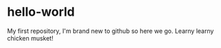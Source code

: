 # hello-world
My first repository, I'm brand new to github so here we go.
Learny learny chicken musket!
